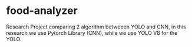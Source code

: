# food-analyzer
Research Project comparing 2 algorithm betweeen YOLO and CNN, in this research we use Pytorch Library (CNN), while we use YOLO V8 for the YOLO. 
